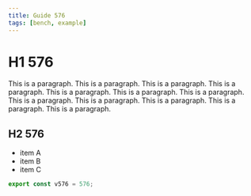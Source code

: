 ```yaml
---
title: Guide 576
tags: [bench, example]
---
```


# H1 576

This is a paragraph. This is a paragraph. This is a paragraph. This is a paragraph. This is a paragraph. This is a paragraph. This is a paragraph. This is a paragraph. This is a paragraph. This is a paragraph. This is a paragraph. This is a paragraph. 

## H2 576

- item A
- item B
- item C

```ts
export const v576 = 576;
```